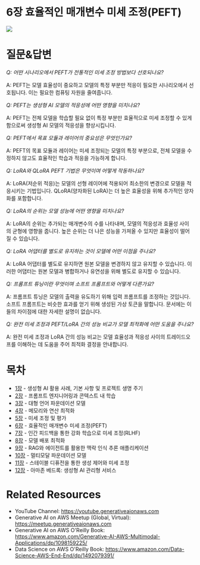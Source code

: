 # 6장 효율적인 매개변수 미세 조정(PEFT)
[![](../img/gaia_book_cover_sm.png)](https://www.amazon.com/Generative-AI-AWS-Multimodal-Applications/dp/1098159225/)

# 질문&답변

_Q: 어떤 시나리오에서 PEFT가 전통적인 미세 조정 방법보다 선호되나요?_

A: PEFT는 모델 효율성이 중요하고 모델의 특정 부분만 적응이 필요한 시나리오에서 선호됩니다. 이는 필요한 컴퓨팅 자원을 줄여줍니다. 

_Q: PEFT는 생성형 AI 모델의 적응성에 어떤 영향을 미치나요?_

A: PEFT는 전체 모델을 학습할 필요 없이 특정 부분만 효율적으로 미세 조정할 수 있게 함으로써 생성형 AI 모델의 적응성을 향상시킵니다. 

_Q: PEFT에서 목표 모듈과 레이어의 중요성은 무엇인가요?_

A: PEFT의 목표 모듈과 레이어는 미세 조정되는 모델의 특정 부분으로, 전체 모델을 수정하지 않고도 효율적인 학습과 적응을 가능하게 합니다. 

_Q: LoRA와 QLoRA PEFT 기법은 무엇이며 어떻게 작동하나요?_

A: LoRA(저순위 적응)는 모델의 선형 레이어에 적용되어 최소한의 변경으로 모델을 적응시키는 기법입니다. QLoRA(양자화된 LoRA)는 더 높은 효율성을 위해 추가적인 양자화를 포함합니다.

_Q: LoRA의 순위는 모델 성능에 어떤 영향을 미치나요?_

A: LoRA의 순위는 추가되는 매개변수의 수를 나타내며, 모델의 적응성과 효율성 사이의 균형에 영향을 줍니다. 높은 순위는 더 나은 성능을 가져올 수 있지만 효율성이 떨어질 수 있습니다.

_Q: LoRA 어댑터를 별도로 유지하는 것이 모델에 어떤 이점을 주나요?_

A: LoRA 어댑터를 별도로 유지하면 원본 모델을 변경하지 않고 유지할 수 있습니다. 이러한 어댑터는 원본 모델과 병합하거나 유연성을 위해 별도로 유지할 수 있습니다.

_Q: 프롬프트 튜닝이란 무엇이며 소프트 프롬프트와 어떻게 다른가요?_

A: 프롬프트 튜닝은 모델의 출력을 유도하기 위해 입력 프롬프트를 조정하는 것입니다. 소프트 프롬프트는 비슷한 효과를 얻기 위해 생성된 가상 토큰을 말합니다. 문서에는 이들의 차이점에 대한 자세한 설명이 없습니다.

_Q: 완전 미세 조정과 PEFT/LoRA 간의 성능 비교가 모델 최적화에 어떤 도움을 주나요?_

A: 완전 미세 조정과 LoRA 간의 성능 비교는 모델 효율성과 적응성 사이의 트레이드오프를 이해하는 데 도움을 주어 최적화 결정을 안내합니다.

# 목차
* [1장](/01_intro) - 생성형 AI 활용 사례, 기본 사항 및 프로젝트 생명 주기
* [2장](/02_prompt) - 프롬프트 엔지니어링과 콘텍스트 내 학습
* [3장](/03_foundation) - 대형 언어 파운데이션 모델
* [4장](/04_optimize) - 메모리와 연산 최적화
* [5장](/05_finetune) - 미세 조정 및 평가
* [6장](/06_peft) - 효율적인 매개변수 미세 조정(PEFT)
* [7장](/07_rlhf) - 인간 피드백을 통한 강화 학습으로 미세 조정(RLHF)
* [8장](/08_deploy) - 모델 배포 최적화
* [9장](/09_rag) - RAG와 에이전트를 활용한 맥락 인식 추론 애플리케이션
* [10장](/10_multimodal) - 멀티모달 파운데이션 모델
* [11장](/11_diffusers) - 스테이블 디퓨전을 통한 생성 제어와 미세 조정
* [12장](/12_bedrock) - 아마존 베드록: 생성형 AI 관리형 서비스

# Related Resources
* YouTube Channel: https://youtube.generativeaionaws.com
* Generative AI on AWS Meetup (Global, Virtual): https://meetup.generativeaionaws.com
* Generative AI on AWS O'Reilly Book: https://www.amazon.com/Generative-AI-AWS-Multimodal-Applications/dp/1098159225/
* Data Science on AWS O'Reilly Book: https://www.amazon.com/Data-Science-AWS-End-End/dp/1492079391/
